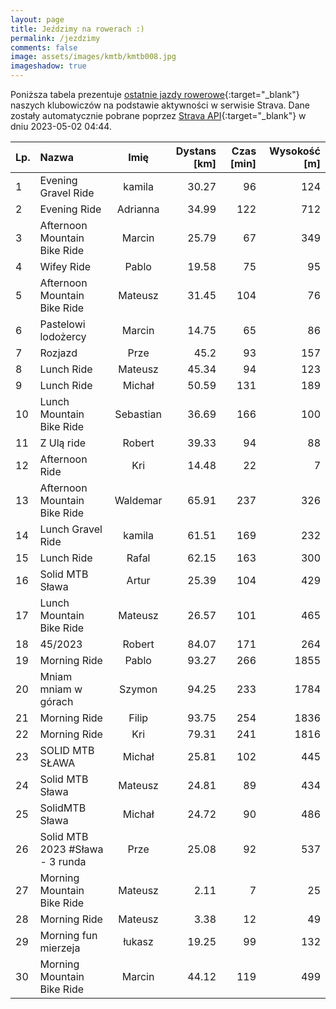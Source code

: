 ```yaml
---
layout: page
title: Jeździmy na rowerach :)
permalink: /jezdzimy
comments: false
image: assets/images/kmtb/kmtb008.jpg
imageshadow: true
---
```


Poniższa tabela prezentuje [ostatnie jazdy rowerowe](https://www.strava.com/clubs/336381){:target="_blank"} naszych klubowiczów na podstawie aktywności w serwisie Strava. Dane zostały automatycznie pobrane poprzez [Strava API](https://developers.strava.com/docs/reference/#api-Clubs-getClubActivitiesById){:target="_blank"} w dniu 2023-05-02 04:44.

Lp. | Nazwa | Imię | Dystans [km] | Czas [min] | Wysokość [m]
:--- | :--- | :---: | ---: | ---: | ---:
1|Evening Gravel Ride|kamila|30.27|96|124
2|Evening Ride|Adrianna|34.99|122|712
3|Afternoon Mountain Bike Ride|Marcin|25.79|67|349
4|Wifey Ride|Pablo|19.58|75|95
5|Afternoon Mountain Bike Ride|Mateusz|31.45|104|76
6|Pastelowi lodożercy|Marcin|14.75|65|86
7|Rozjazd |Prze|45.2|93|157
8|Lunch Ride|Mateusz|45.34|94|123
9|Lunch Ride|Michał|50.59|131|189
10|Lunch Mountain Bike Ride|Sebastian|36.69|166|100
11|Z Ulą ride |Robert|39.33|94|88
12|Afternoon Ride|Kri|14.48|22|7
13|Afternoon Mountain Bike Ride|Waldemar|65.91|237|326
14|Lunch Gravel Ride|kamila|61.51|169|232
15|Lunch Ride|Rafal|62.15|163|300
16|Solid MTB Sława|Artur|25.39|104|429
17|Lunch Mountain Bike Ride|Mateusz|26.57|101|465
18|45/2023|Robert|84.07|171|264
19|Morning Ride|Pablo|93.27|266|1855
20|Mniam mniam w górach |Szymon|94.25|233|1784
21|Morning Ride|Filip|93.75|254|1836
22|Morning Ride|Kri|79.31|241|1816
23|SOLID MTB SŁAWA |Michał|25.81|102|445
24|Solid MTB Sława |Mateusz|24.81|89|434
25|SolidMTB Sława |Michał|24.72|90|486
26|Solid MTB 2023 #Sława - 3 runda|Prze|25.08|92|537
27|Morning Mountain Bike Ride|Mateusz|2.11|7|25
28|Morning Ride|Mateusz|3.38|12|49
29|Morning fun mierzeja|łukasz|19.25|99|132
30|Morning Mountain Bike Ride|Marcin|44.12|119|499
